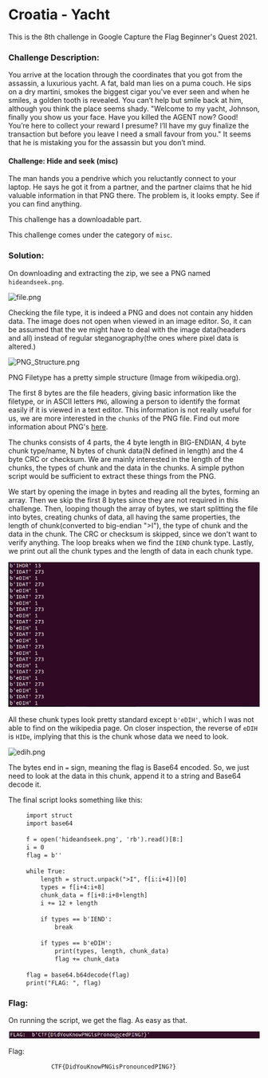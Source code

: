 #  Croatia - Yacht 

  This is the 8th challenge in Google Capture the Flag Beginner's Quest 2021.
  
  ### Challenge Description:
   You arrive at the location through the coordinates that you got from the assassin, a luxurious yacht. A fat, bald man lies on a puma couch. He sips on a dry martini, smokes the biggest cigar you've ever seen and when he smiles, a golden tooth is revealed. You can’t help but smile back at him, although you think the place seems shady. "Welcome to my yacht, Johnson, finally you show us your face. Have you killed the AGENT now? Good! You’re here to collect your reward I presume? I’ll have my guy finalize the transaction but before you leave I need a small favour from you." It seems that he is mistaking you for the assassin but you don’t mind.
    
   #### Challenge: Hide and seek (misc)
   The man hands you a pendrive which you reluctantly connect to your laptop. He says he got it from a partner, and the partner claims that he hid valuable information in that PNG there. The problem is, it looks empty. See if you can find anything.
   
   This challenge has a downloadable part.
   
   This challenge comes under the category of `misc`.
  
  ### Solution:
   On downloading and extracting the zip, we see a PNG named `hideandseek.png`.
    
   ![file.png](file_type.png)
   
   Checking the file type, it is indeed a PNG and does not contain any hidden data. The image does not open when viewed in an image editor. So, it can be assumed that the 
   we might have to deal with the image data(headers and all) instead of regular steganography(the ones where pixel data is altered.)
    
   
   ![PNG_Structure.png](https://upload.wikimedia.org/wikipedia/commons/1/17/PNG-Gradient_hex.png)
   
   PNG Filetype has a pretty simple structure (Image from wikipedia.org).
   
   The first 8 bytes are the file headers, giving basic information like the filetype, or in ASCII letters `PNG`, allowing a person to identify the format easily if it is viewed in a text editor. 
   This information is not really useful for us, we are more interested in the `chunks` of the PNG file.
   Find out more information about PNG's [here](https://en.wikipedia.org/wiki/Portable_Network_Graphics).
   
   The chunks consists of 4 parts, the 4 byte length in BIG-ENDIAN, 4 byte chunk type/name, N bytes of chunk data(N defined in length) and the 4 byte CRC or checksum.
   We are mainly interested in the length of the chunks, the types of chunk and the data in the chunks. A simple python script would be sufficient to extract these things from the PNG.
   
   We start by opening the image in bytes and reading all the bytes, forming an array. Then we skip the first 8 bytes since they are not required in this challenge.
   Then, looping though the array of bytes, we start splitting the file into bytes, creating chunks of data, all having the same properties, the length of chunk(converted
   to big-endian ">I"), the type of chunk and the data in the chunk. The CRC or checksum is skipped, since we don't want to verify anything. The loop breaks when we find the `IEND` chunk type.
   Lastly, we print out all the chunk types and the length of data in each chunk type.
   
   ![basic_analysis.png](basic_analysis.png)
   
   All these chunk types look pretty standard except `b'eDIH'`, which I was not able to find on the wikipedia page. On closer inspection, the reverse of `eDIH` is `HIDe`,
   implying that this is the chunk whose data we need to look.
   
   ![edih.png](hide.png)
   
   The bytes end in `=` sign, meaning the flag is Base64 encoded. So, we just need to look at the data in this chunk, append it to a string and Base64 decode it.
   
   The final script looks something like this:
   
   ```python3
        import struct
        import base64
        
        f = open('hideandseek.png', 'rb').read()[8:]
        i = 0
        flag = b''
        
        while True:
            length = struct.unpack(">I", f[i:i+4])[0]
            types = f[i+4:i+8]
            chunk_data = f[i+8:i+8+length]
            i += 12 + length

            if types == b'IEND':
                break

            if types == b'eDIH':
                print(types, length, chunk_data)
                flag += chunk_data

        flag = base64.b64decode(flag)
        print("FLAG: ", flag)

   ```
   
  
  ### Flag:
  On running the script, we get the flag. As easy as that.

  ![flag.png](flag.png)

  Flag:
  
                CTF{DidYouKnowPNGisPronouncedPING?}
    
